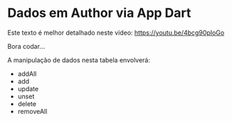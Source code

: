 # Dados em Author via App Dart

Este texto é melhor detalhado neste vídeo: https://youtu.be/4bcg90pIoGo

Bora codar...

A manipulação de dados nesta tabela envolverá:
* addAll
* add
* update
* unset
* delete
* removeAll
